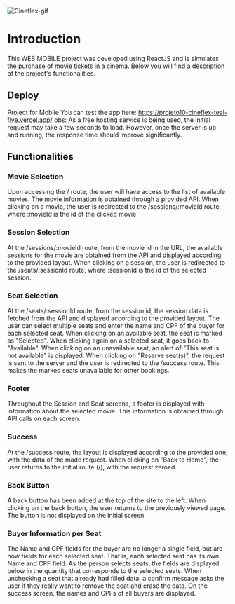 ![Cineflex-gif](https://user-images.githubusercontent.com/120587680/236305444-d8b1aa89-fe60-4781-90ac-b268cdac361a.gif)

# Introduction

This WEB MOBILE project was developed using ReactJS and is simulates the purchase of movie tickets in a cinema. Below you will find a description of the project's functionalities.

## Deploy
Project for Mobile
You can test the app here: https://projeto10-cineflex-teal-five.vercel.app/ obs: As a free hosting service is being used, the initial request may take a few seconds to load. However, once the server is up and running, the response time should improve significantly.

## Functionalities
### Movie Selection
Upon accessing the / route, the user will have access to the list of available movies. The movie information is obtained through a provided API. When clicking on a movie, the user is redirected to the /sessions/:movieId route, where :movieId is the id of the clicked movie.

### Session Selection
At the /sessions/:movieId route, from the movie id in the URL, the available sessions for the movie are obtained from the API and displayed according to the provided layout. When clicking on a session, the user is redirected to the /seats/:sessionId route, where :sessionId is the id of the selected session.

### Seat Selection
At the /seats/:sessionId route, from the session id, the session data is fetched from the API and displayed according to the provided layout. The user can select multiple seats and enter the name and CPF of the buyer for each selected seat. When clicking on an available seat, the seat is marked as "Selected". When clicking again on a selected seat, it goes back to "Available". When clicking on an unavailable seat, an alert of "This seat is not available" is displayed. When clicking on "Reserve seat(s)", the request is sent to the server and the user is redirected to the /success route. This makes the marked seats unavailable for other bookings.

### Footer
Throughout the Session and Seat screens, a footer is displayed with information about the selected movie. This information is obtained through API calls on each screen.

### Success
At the /success route, the layout is displayed according to the provided one, with the data of the made request. When clicking on "Back to Home", the user returns to the initial route (/), with the request zeroed.

### Back Button
A back button has been added at the top of the site to the left. When clicking on the back button, the user returns to the previously viewed page. The button is not displayed on the initial screen.

### Buyer Information per Seat
The Name and CPF fields for the buyer are no longer a single field, but are now fields for each selected seat. That is, each selected seat has its own Name and CPF field. As the person selects seats, the fields are displayed below in the quantity that corresponds to the selected seats. When unchecking a seat that already had filled data, a confirm message asks the user if they really want to remove the seat and erase the data. On the success screen, the names and CPFs of all buyers are displayed.
